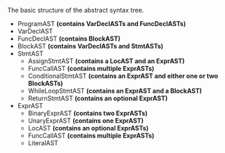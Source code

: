 The basic structure of the abstract syntax tree. 

* ProgramAST **(contains VarDeclASTs and FuncDeclASTs)**
* VarDeclAST
* FuncDeclAST **(contains BlockAST)**
* BlockAST **(contains VarDeclASTs and StmtASTs)**
* StmtAST
  - AssignStmtAST **(contains a LocAST and an ExprAST)**
  - FuncCallAST **(contains multiple ExprASTs)**
  - ConditionalStmtAST **(contains an ExprAST and either one or two BlockASTs)**
  - WhileLoopStmtAST **(contains an ExprAST and a BlockAST)**
  - ReturnStmtAST **(contains an optional ExprAST)**
* ExprAST
  - BinaryExprAST **(contains two ExprASTs)**
  - UnaryExprAST **(contains one ExprAST)**
  - LocAST **(contains an optional ExprASTs)**
  - FuncCallAST **(contains multiple ExprASTs)**
  - LiteralAST
